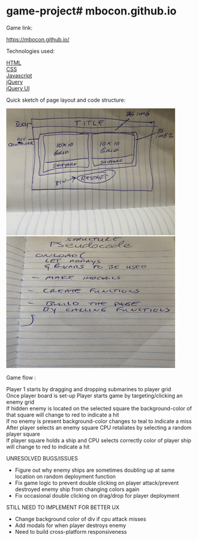 # game-project# mbocon.github.io
Game link:

https://mbocon.github.io/

Technologies used: 

[HTML](https://developer.mozilla.org/en-US/docs/Web/HTML)<br>
[CSS](https://developer.mozilla.org/en-US/docs/Web/CSS)<br>
[Javascript](https://developer.mozilla.org/en-US/docs/Web/JavaScript)<br>
[jQuery](https://jquery.com/)<br>
[jQuery UI](https://jqueryui.com/)<br>

Quick sketch of page layout and code structure:

<img src="CSS/img/draft.jpg" width='450px'><br>
<img src="CSS/img/psuedo.jpg" width='450px' height='350px'><br>

Game flow :

Player 1 starts by dragging and dropping submarines to player grid<br>
Once player board is set-up Player starts game by targeting/clicking an enemy grid<br>
If hidden enemy is located on the selected square the background-color of that square will change to red to indicate a hit<br>
If no enemy is present background-color changes to teal to indicate a miss<br>
After player selects an enemy square CPU retaliates by selecting a random player square<br>
If player square holds a ship and CPU selects correctly color of player ship will change to red to indicate a hit<br>


UNRESOLVED BUGS/ISSUES

- Figure out why enemy ships are sometimes doubling up at same location on random deployment function<br>
- Fix game logic to prevent double clicking on player attack/prevent destroyed enemy ship from changing colors again<br>
- Fix occasional double clicking on drag/drop for player deployment<br>

STILL NEED TO IMPLEMENT FOR BETTER UX

- Change background color of div if cpu attack misses<br>
- Add modals for when player destroys enemy<br>
- Need to build cross-platform responsiveness<br>





